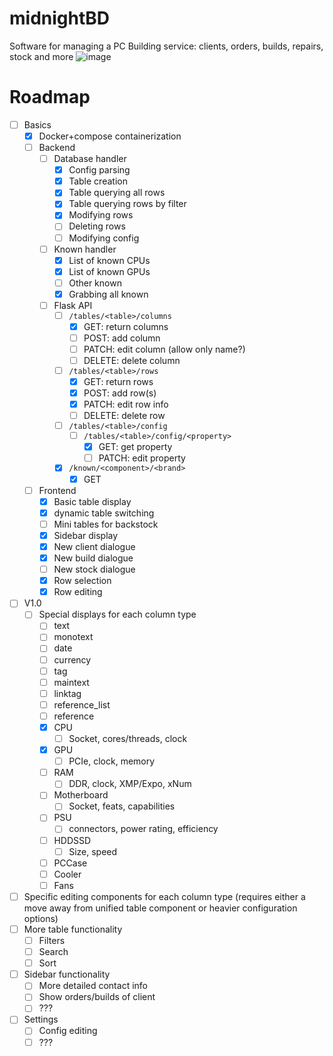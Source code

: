 # midnightBD
Software for managing a PC Building service: clients, orders, builds, repairs, stock and more
![image](https://github.com/8Dion8/midnightBD/assets/62215043/d0f2c816-2c9d-4d26-8355-aa1afb151103)


# Roadmap
- [ ] Basics
  - [x] Docker+compose containerization
  - [ ] Backend
    - [ ] Database handler
      - [x] Config parsing
      - [x] Table creation
      - [x] Table querying all rows
      - [x] Table querying rows by filter
      - [x] Modifying rows
      - [ ] Deleting rows
      - [ ] Modifying config
    - [ ] Known handler
      - [x] List of known CPUs
      - [x] List of known GPUs
      - [ ] Other known
      - [x] Grabbing all known
    - [ ] Flask API
      	- [ ] `/tables/<table>/columns`
    		- [x] GET: return columns
    		- [ ] POST: add column
    		- [ ] PATCH: edit column (allow only name?)
    		- [ ] DELETE: delete column
    	- [ ] `/tables/<table>/rows`
    		- [x] GET: return rows
    		- [x] POST: add row(s)
    		- [x] PATCH: edit row info
    		- [ ] DELETE: delete row
    	- [ ] `/tables/<table>/config`
    		- [ ] `/tables/<table>/config/<property>`
    			- [x] GET: get property
    			- [ ] PATCH: edit property
    	- [x] `/known/<component>/<brand>`
        	- [x] GET
  - [ ] Frontend
    - [x] Basic table display
    - [x] dynamic table switching
    - [ ] Mini tables for backstock
    - [x] Sidebar display
    - [x] New client dialogue
    - [x] New build dialogue
    - [ ] New stock dialogue
    - [x] Row selection
    - [x] Row editing
- [ ] V1.0
  - [ ] Special displays for each column type
    - [ ] text
  	- [ ] monotext
  	- [ ] date
  	- [ ] currency
  	- [ ] tag
  	- [ ] maintext
  	- [ ] linktag
  	- [ ] reference_list
  	- [ ] reference
  	- [x] CPU
    	- [ ] Socket, cores/threads, clock
  	- [x] GPU
    	- [ ] PCIe, clock, memory
  	- [ ] RAM
    	- [ ] DDR, clock, XMP/Expo, xNum
  	- [ ] Motherboard
    	- [ ] Socket, feats, capabilities
  	- [ ] PSU
    	- [ ] connectors, power rating, efficiency
  	- [ ] HDDSSD
    	- [ ] Size, speed
  	- [ ] PCCase
  	- [ ] Cooler
  	- [ ] Fans
 - [ ] Specific editing components for each column type (requires either a move away from unified table component or heavier configuration options)
 - [ ] More table functionality
   - [ ] Filters
   - [ ] Search
   - [ ] Sort
 - [ ] Sidebar functionality
   - [ ] More detailed contact info
   - [ ] Show orders/builds of client
   - [ ] ???
 - [ ] Settings
   - [ ] Config editing
   - [ ] ???
